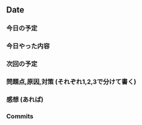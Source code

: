 

## Date

### 今日の予定
### 今日やった内容
### 次回の予定
### 問題点,原因,対策 (それぞれ1,2,3で分けて書く)
### 感想 (あれば)
### Commits
